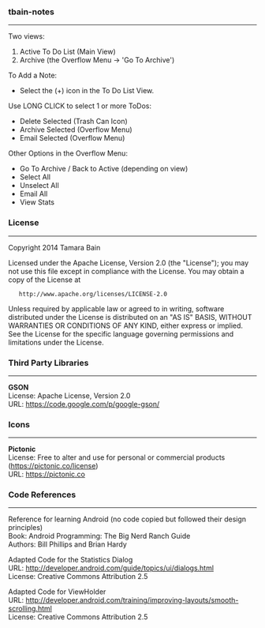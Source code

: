 
### tbain-notes  
-----------------------------------------------------------------  
   
Two views:  
1. Active To Do List (Main View)  
2. Archive (the Overflow Menu -> 'Go To Archive')  
   
To Add a Note:  
- Select the (+) icon in the To Do List View.  
   
Use LONG CLICK to select 1 or more ToDos:  
- Delete Selected (Trash Can Icon)  
- Archive Selected (Overflow Menu)  
- Email Selected (Overflow Menu)  
   
Other Options in the Overflow Menu:  
- Go To Archive / Back to Active (depending on view)  
- Select All  
- Unselect All  
- Email All  
- View Stats  
   
### License
-----------------------------------------------------------------  
   
Copyright 2014 Tamara Bain  

Licensed under the Apache License, Version 2.0 (the "License");
you may not use this file except in compliance with the License.
You may obtain a copy of the License at  

       http://www.apache.org/licenses/LICENSE-2.0  

Unless required by applicable law or agreed to in writing, software
distributed under the License is distributed on an "AS IS" BASIS,
WITHOUT WARRANTIES OR CONDITIONS OF ANY KIND, either express or implied.
See the License for the specific language governing permissions and
limitations under the License.  
   
### Third Party Libraries  
-----------------------------------------------------------------  
   
**GSON**   
License: Apache License, Version 2.0  
URL: https://code.google.com/p/google-gson/  
   
### Icons 
---------
   
**Pictonic**  
License: Free to alter and use for personal or commercial products (https://pictonic.co/license)    
URL: https://pictonic.co  
   
   
### Code References
------------------
   
Reference for learning Android  (no code copied but followed their design principles)  
Book: Android Programming: The Big Nerd Ranch Guide  
Authors: Bill Phillips and Brian Hardy  
   
Adapted Code for the Statistics Dialog  
URL: http://developer.android.com/guide/topics/ui/dialogs.html  
License: Creative Commons Attribution 2.5  
   
Adapted Code for ViewHolder  
URL: http://developer.android.com/training/improving-layouts/smooth-scrolling.html  
License: Creative Commons Attribution 2.5  
   
   
   
   